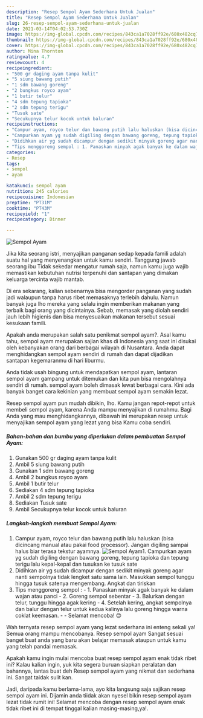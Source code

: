 ```yaml
---
description: "Resep Sempol Ayam Sederhana Untuk Jualan"
title: "Resep Sempol Ayam Sederhana Untuk Jualan"
slug: 26-resep-sempol-ayam-sederhana-untuk-jualan
date: 2021-03-14T04:02:53.730Z
image: https://img-global.cpcdn.com/recipes/843ca1a7028ff92e/680x482cq70/sempol-ayam-foto-resep-utama.jpg
thumbnail: https://img-global.cpcdn.com/recipes/843ca1a7028ff92e/680x482cq70/sempol-ayam-foto-resep-utama.jpg
cover: https://img-global.cpcdn.com/recipes/843ca1a7028ff92e/680x482cq70/sempol-ayam-foto-resep-utama.jpg
author: Mina Thornton
ratingvalue: 4.7
reviewcount: 4
recipeingredient:
- "500 gr daging ayam tanpa kulit"
- "5 siung bawang putih"
- "1 sdm bawang goreng"
- "2 bungkus royco ayam"
- "1 butir telur"
- "4 sdm tepung tapioka"
- "2 sdm tepung terigu"
- "Tusuk sate"
- "Secukupnya telur kocok untuk baluran"
recipeinstructions:
- "Campur ayam, royco telur dan bawang putih lalu haluskan (bisa dicincang manual atau pakai food processor). Jangan digiling sampai halus biar terasa tekstur ayamnya."
- "Campurkan ayam yg sudah digiling dengan bawang goreng, tepung tapioka dan tepung terigu lalu kepal-kepal dan tusukan ke tusuk sate"
- "Didihkan air yg sudah dicampur dengan sedikit minyak goreng agar nanti sempolnya tidak lengket satu sama lain. Masukkan sempol tunggu hingga tusuk satenya mengembang. Angkat dan tiriskan"
- "Tips menggoreng sempol : 1. Panaskan minyak agak banyak ke dalam wajan atau panci 2. Goreng sempol sebentar 3. Balurkan dengan telur, tunggu hingga agak kering 4. Setelah kering, angkat sempolnya dan balur dengan telur untuk kedua kalinya lalu goreng hingga warna coklat keemasan.  Selamat mencoba! 😍"
categories:
- Resep
tags:
- sempol
- ayam

katakunci: sempol ayam 
nutrition: 245 calories
recipecuisine: Indonesian
preptime: "PT31M"
cooktime: "PT43M"
recipeyield: "1"
recipecategory: Dinner

---
```



![Sempol Ayam](https://img-global.cpcdn.com/recipes/843ca1a7028ff92e/680x482cq70/sempol-ayam-foto-resep-utama.jpg)

Jika kita seorang istri, menyajikan panganan sedap kepada famili adalah suatu hal yang menyenangkan untuk kamu sendiri. Tanggung jawab seorang ibu Tidak sekedar mengatur rumah saja, namun kamu juga wajib memastikan kebutuhan nutrisi terpenuhi dan santapan yang dimakan keluarga tercinta wajib mantab.

Di era  sekarang, kalian sebenarnya bisa mengorder panganan yang sudah jadi walaupun tanpa harus ribet memasaknya terlebih dahulu. Namun banyak juga lho mereka yang selalu ingin memberikan makanan yang terbaik bagi orang yang dicintainya. Sebab, memasak yang diolah sendiri jauh lebih higienis dan bisa menyesuaikan makanan tersebut sesuai kesukaan famili. 



Apakah anda merupakan salah satu penikmat sempol ayam?. Asal kamu tahu, sempol ayam merupakan sajian khas di Indonesia yang saat ini disukai oleh kebanyakan orang dari berbagai wilayah di Nusantara. Anda dapat menghidangkan sempol ayam sendiri di rumah dan dapat dijadikan santapan kegemaranmu di hari liburmu.

Anda tidak usah bingung untuk mendapatkan sempol ayam, lantaran sempol ayam gampang untuk ditemukan dan kita pun bisa mengolahnya sendiri di rumah. sempol ayam boleh dimasak lewat berbagai cara. Kini ada banyak banget cara kekinian yang membuat sempol ayam semakin lezat.

Resep sempol ayam pun mudah dibikin, lho. Kamu jangan repot-repot untuk membeli sempol ayam, karena Anda mampu menyajikan di rumahmu. Bagi Anda yang mau menghidangkannya, dibawah ini merupakan resep untuk menyajikan sempol ayam yang lezat yang bisa Kamu coba sendiri.

<!--inarticleads1-->

##### Bahan-bahan dan bumbu yang diperlukan dalam pembuatan Sempol Ayam:

1. Gunakan 500 gr daging ayam tanpa kulit
1. Ambil 5 siung bawang putih
1. Gunakan 1 sdm bawang goreng
1. Ambil 2 bungkus royco ayam
1. Ambil 1 butir telur
1. Sediakan 4 sdm tepung tapioka
1. Ambil 2 sdm tepung terigu
1. Sediakan Tusuk sate
1. Ambil Secukupnya telur kocok untuk baluran




<!--inarticleads2-->

##### Langkah-langkah membuat Sempol Ayam:

1. Campur ayam, royco telur dan bawang putih lalu haluskan (bisa dicincang manual atau pakai food processor). Jangan digiling sampai halus biar terasa tekstur ayamnya.
<img src="https://img-global.cpcdn.com/steps/5e35806a3bfc6593/160x128cq70/sempol-ayam-langkah-memasak-1-foto.jpg" alt="Sempol Ayam">1. Campurkan ayam yg sudah digiling dengan bawang goreng, tepung tapioka dan tepung terigu lalu kepal-kepal dan tusukan ke tusuk sate
1. Didihkan air yg sudah dicampur dengan sedikit minyak goreng agar nanti sempolnya tidak lengket satu sama lain. Masukkan sempol tunggu hingga tusuk satenya mengembang. Angkat dan tiriskan
1. Tips menggoreng sempol : - 1. Panaskan minyak agak banyak ke dalam wajan atau panci - 2. Goreng sempol sebentar - 3. Balurkan dengan telur, tunggu hingga agak kering - 4. Setelah kering, angkat sempolnya dan balur dengan telur untuk kedua kalinya lalu goreng hingga warna coklat keemasan. -  - Selamat mencoba! 😍




Wah ternyata resep sempol ayam yang lezat sederhana ini enteng sekali ya! Semua orang mampu mencobanya. Resep sempol ayam Sangat sesuai banget buat anda yang baru akan belajar memasak ataupun untuk kamu yang telah pandai memasak.

Apakah kamu ingin mulai mencoba buat resep sempol ayam enak tidak ribet ini? Kalau kalian ingin, yuk kita segera buruan siapkan peralatan dan bahannya, lantas buat deh Resep sempol ayam yang nikmat dan sederhana ini. Sangat taidak sulit kan. 

Jadi, daripada kamu berlama-lama, ayo kita langsung saja sajikan resep sempol ayam ini. Dijamin anda tiidak akan nyesel bikin resep sempol ayam lezat tidak rumit ini! Selamat mencoba dengan resep sempol ayam enak tidak ribet ini di tempat tinggal kalian masing-masing,ya!.

